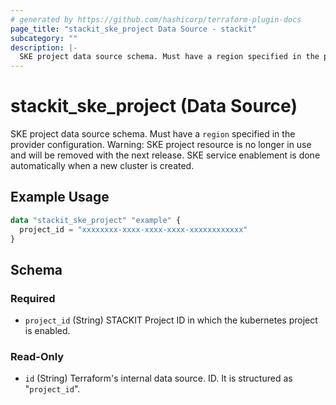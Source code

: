 ```yaml
---
# generated by https://github.com/hashicorp/terraform-plugin-docs
page_title: "stackit_ske_project Data Source - stackit"
subcategory: ""
description: |-
  SKE project data source schema. Must have a region specified in the provider configuration. Warning: SKE project resource is no longer in use and will be removed with the next release. SKE service enablement is done automatically when a new cluster is created.
---
```


# stackit_ske_project (Data Source)

SKE project data source schema. Must have a `region` specified in the provider configuration. Warning: SKE project resource is no longer in use and will be removed with the next release. SKE service enablement is done automatically when a new cluster is created.

## Example Usage

```terraform
data "stackit_ske_project" "example" {
  project_id = "xxxxxxxx-xxxx-xxxx-xxxx-xxxxxxxxxxxx"
}
```

<!-- schema generated by tfplugindocs -->
## Schema

### Required

- `project_id` (String) STACKIT Project ID in which the kubernetes project is enabled.

### Read-Only

- `id` (String) Terraform's internal data source. ID. It is structured as "`project_id`".
